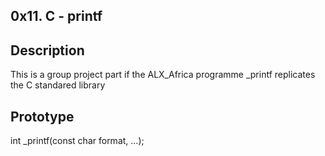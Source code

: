 ## 0x11. C - printf

## Description
This is a group project part if the ALX_Africa programme
_printf replicates the C standared library 

## Prototype 
int _printf(const char format, ...);



